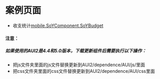 # 案例页面
 - 收支统计[mobile.SoYComponent.SoYBudget](https://mobile.awebide.com/#/https://www.awebide.com/AWEB_WebChat/#/budgetCase/Demo/MobileFigure/budgetCase?title=Budget%20%E6%94%B6%E6%94%AF%E7%BB%9F%E8%AE%A1)

 
#### 注意：
##### 如果使用的AUI2是4.4和5.0版本，下载更新组件后需要执行以下操作：
- 把js文件夹里面的js文件替换更新到AUI2/dependence/AUI/js/里面
- 把css文件夹里面的css文件替换更新到AUI2/dependence/AUI/css里面